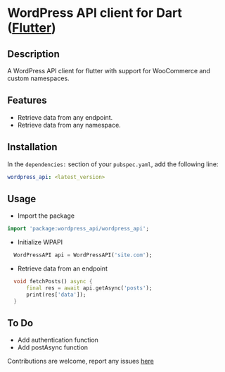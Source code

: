 # WordPress API client for Dart ([Flutter](http://flutter.io))

## Description

A WordPress API client for flutter with support for WooCommerce and custom namespaces.

## Features

- Retrieve data from any endpoint.
- Retrieve data from any namespace.

## Installation

In the `dependencies:` section of your `pubspec.yaml`, add the following line:

```yaml
wordpress_api: <latest_version>
```

## Usage

- Import the package

```dart
import 'package:wordpress_api/wordpress_api';
```

- Initialize WPAPI

```dart
  WordPressAPI api = WordPressAPI('site.com');
```

- Retrieve data from an endpoint

```dart
  void fetchPosts() async {
      final res = await api.getAsync('posts');
      print(res['data']);
  }
```

## To Do

- Add authentication function
- Add postAsync function

Contributions are welcome, report any issues [here](https://github.com/dhmgroup/dart-wp/issues)
